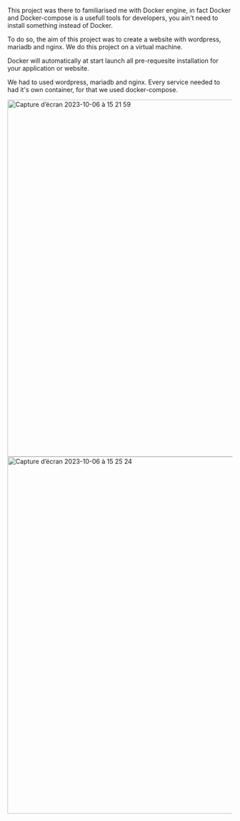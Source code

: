 This project was there to familiarised me with Docker engine, in fact Docker and Docker-compose is a usefull tools for developers, you ain't need to install something instead of Docker. 

To do so, the aim of this project was to create a website with wordpress, mariadb and nginx. We do this project on a virtual machine.

Docker will automatically at start launch all pre-requesite installation for your application or website.

We had to used wordpress, mariadb and nginx. Every service needed to had it's own container, for that we used docker-compose.

<img width="800" alt="Capture d’écran 2023-10-06 à 15 21 59" src="https://github.com/mmatthie98/42/assets/92974943/e7e1456c-2b95-463e-87fc-70b852cfaedf">

<img width="800" alt="Capture d’écran 2023-10-06 à 15 25 24" src="https://github.com/mmatthie98/42/assets/92974943/0cc28806-6019-4683-b356-7c92b5fa4366">
